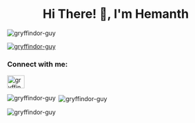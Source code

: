 <h1 align="center">Hi There! 👋, I'm Hemanth</h1>

<p align="left"> <img src="https://komarev.com/ghpvc/?username=gryffindor-guy&label=Profile%20views&color=0e75b6&style=flat" alt="gryffindor-guy" /> </p>
<p align="left"> <a href="https://github.com/ryo-ma/github-profile-trophy"><img src="https://github-profile-trophy.vercel.app/?username=gryffindor-guy" alt="gryffindor-guy" /></a> </p>

<h3 align="left">Connect with me:</h3>
<p align="left">
<a href="https://www.linkedin.com/in/hemanthbabu-muddam/" target="blank"><img align="center" src="https://cdn.jsdelivr.net/npm/simple-icons@3.0.1/icons/linkedin.svg" alt="gryffindor-guy" height="30" width="40" /></a>
</p>

<p><img align="left" src="https://github-readme-stats.vercel.app/api/top-langs?username=gryffindor-guy&show_icons=true&locale=en&layout=compact" alt="gryffindor-guy" /></p>

<p>&nbsp;<img align="center" src="https://github-readme-stats.vercel.app/api?username=gryffindor-guy&show_icons=true&locale=en" alt="gryffindor-guy" /></p>

<p><img align="center" src="https://github-readme-streak-stats.herokuapp.com/?user=gryffindor-guy&" alt="gryffindor-guy" /></p>
<!--
**gryffindor-guy/gryffindor-guy** is a ✨ _special_ ✨ repository because its `README.md` (this file) appears on your GitHub profile.

Here are some ideas to get you started:

- 🔭 I’m currently working on ...
- 🌱 I’m currently learning ...
- 👯 I’m looking to collaborate on ...
- 🤔 I’m looking for help with ...
- 💬 Ask me about ...
- 📫 How to reach me: ...
- 😄 Pronouns: ...
- ⚡ Fun fact: ...
-->
